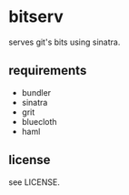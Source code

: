 # bitserv

serves git's bits using sinatra.

## requirements

* bundler
* sinatra
* grit
* bluecloth
* haml

## license

see LICENSE.
